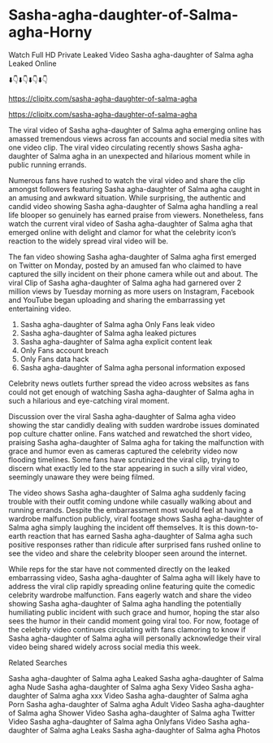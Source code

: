 # Sasha-agha-daughter-of-Salma-agha-Horny
Watch Full HD Private Leaked Video ﻿Sasha agha-daughter of Salma agha Leaked Online

⬇️👇⬇️👇⬇️👇⬇️👇

https://clipitx.com/sasha-agha-daughter-of-salma-agha

https://clipitx.com/sasha-agha-daughter-of-salma-agha

The viral video of ﻿Sasha agha-daughter of Salma agha emerging online has amassed tremendous views across fan accounts and social media sites with one video clip. The viral video circulating recently shows ﻿Sasha agha-daughter of Salma agha in an unexpected and hilarious moment while in public running errands. 

Numerous fans have rushed to watch the viral video and share the clip amongst followers featuring ﻿Sasha agha-daughter of Salma agha caught in an amusing and awkward situation. While surprising, the authentic and candid video showing ﻿Sasha agha-daughter of Salma agha handling a real life blooper so genuinely has earned praise from viewers. Nonetheless, fans watch the current viral video of ﻿Sasha agha-daughter of Salma agha that emerged online with delight and clamor for what the celebrity icon’s reaction to the widely spread viral video will be.

The fan video showing ﻿Sasha agha-daughter of Salma agha first emerged on Twitter on Monday, posted by an amused fan who claimed to have captured the silly incident on their phone camera while out and about. The viral Clip of ﻿Sasha agha-daughter of Salma agha had garnered over 2 million views by Tuesday morning as more users on Instagram, Facebook and YouTube began uploading and sharing the embarrassing yet entertaining video. 


1. ﻿Sasha agha-daughter of Salma agha Only Fans leak video
2. ﻿Sasha agha-daughter of Salma agha leaked pictures
3. ﻿Sasha agha-daughter of Salma agha explicit content leak
4. Only Fans account breach
5. Only Fans data hack
6. ﻿Sasha agha-daughter of Salma agha personal information exposed


Celebrity news outlets further spread the video across websites as fans could not get enough of watching ﻿Sasha agha-daughter of Salma agha in such a hilarious and eye-catching viral moment. 

Discussion over the viral ﻿Sasha agha-daughter of Salma agha video showing the star candidly dealing with sudden wardrobe issues dominated pop culture chatter online. Fans watched and rewatched the short video, praising ﻿Sasha agha-daughter of Salma agha for taking the malfunction with grace and humor even as cameras captured the celebrity video now flooding timelines. Some fans have scrutinized the viral clip, trying to discern what exactly led to the star appearing in such a silly viral video, seemingly unaware they were being filmed.

The video shows ﻿Sasha agha-daughter of Salma agha suddenly facing trouble with their outfit coming undone while casually walking about and running errands. Despite the embarrassment most would feel at having a wardrobe malfunction publicly, viral footage shows ﻿Sasha agha-daughter of Salma agha simply laughing the incident off themselves. It is this down-to-earth reaction that has earned ﻿Sasha agha-daughter of Salma agha such positive responses rather than ridicule after surprised fans rushed online to see the video and share the celebrity blooper seen around the internet.  

While reps for the star have not commented directly on the leaked embarrassing video, ﻿Sasha agha-daughter of Salma agha will likely have to address the viral clip rapidly spreading online featuring quite the comedic celebrity wardrobe malfunction. Fans eagerly watch and share the video showing ﻿Sasha agha-daughter of Salma agha handling the potentially humiliating public incident with such grace and humor, hoping the star also sees the humor in their candid moment going viral too. For now, footage of the celebrity video continues circulating with fans clamoring to know if ﻿Sasha agha-daughter of Salma agha will personally acknowledge their viral video being shared widely across social media this week.

Related Searches

﻿Sasha agha-daughter of Salma agha Leaked
﻿Sasha agha-daughter of Salma agha Nude
﻿Sasha agha-daughter of Salma agha Sexy Video
﻿Sasha agha-daughter of Salma agha xxx Video
﻿Sasha agha-daughter of Salma agha Porn
﻿Sasha agha-daughter of Salma agha Adult Video
﻿Sasha agha-daughter of Salma agha Shower Video
﻿Sasha agha-daughter of Salma agha Twitter Video
﻿Sasha agha-daughter of Salma agha Onlyfans Video
﻿Sasha agha-daughter of Salma agha Leaks
﻿Sasha agha-daughter of Salma agha Photos
